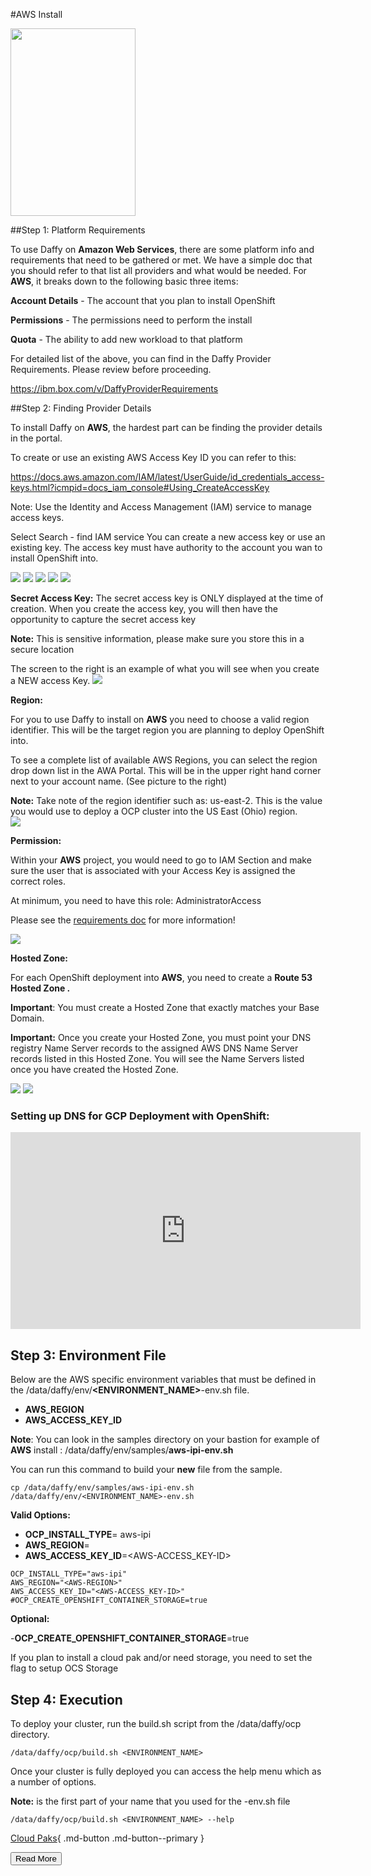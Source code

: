 #AWS Install

<img src='../images/aws_new.jpeg'  align="top" width="200"
    height="300" style = "float">

##Step 1: Platform Requirements

To use Daffy on **Amazon Web Services**, there are some platform info and requirements that need to be gathered or met. We have a simple doc that you should refer to that list all providers and what would be needed.  For **AWS**, it breaks down to the following basic three items:

  **Account Details** - The account that you plan to install OpenShift

  **Permissions** - The permissions need to perform the install

  **Quota** - The ability to add new workload to that platform

  For detailed list of the above, you can find in the Daffy Provider Requirements. Please review before proceeding.

  https://ibm.box.com/v/DaffyProviderRequirements

##Step 2: Finding Provider Details

To install Daffy on **AWS**, the hardest part can be finding the provider details in the portal.

To create or use an existing AWS Access Key ID you can refer to this:

https://docs.aws.amazon.com/IAM/latest/UserGuide/id_credentials_access-keys.html?icmpid=docs_iam_console#Using_CreateAccessKey

Note: Use the Identity and Access Management (IAM) service to manage access keys.

Select Search - find   IAM   service
You can create a new access key or use an existing key. The access key must have authority to the account you wan to install OpenShift into.

<img src='../images/aws_1.png'/>
<img src='../images/aws_2.png'/>
<img src='../images/aws_3.png'/>
<img src='../images/aws_4.png'/>
<img src='../images/aws_5.png'/>

**Secret Access Key:**
The secret access key is ONLY displayed at the time of creation. When you create the access key, you will then have the opportunity to capture the secret access key

**Note:** This is sensitive information, please make sure you store this in a secure location

The screen to the right is an example of what you will see when you create a NEW access Key.
<img src='../images/aws_6.png'/>

**Region:**

For you to use Daffy to install on **AWS** you need to choose a valid region identifier. This will be the target region you are planning to deploy OpenShift into.  

To see a complete list of available AWS Regions, you can select the region drop down list in the AWA Portal. This will be in the upper right hand corner next to your account name. (See picture to the right)

**Note:** Take note of the region identifier such as: us-east-2. This is the value you would use to deploy a OCP cluster into the US East (Ohio) region.  
<img src='../images/aws_7.png'/>  

**Permission:**

Within your **AWS** project, you would need to go to IAM  Section and make sure the user that is associated with your Access Key is assigned the correct roles.  

At minimum, you need to have this role: AdministratorAccess


Please see the [requirements doc](https://ibm.box.com/v/DaffyProviderRequirements) for more information!

<img src='../images/aws_8.png'/>

**Hosted Zone:**

For each OpenShift deployment into **AWS**, you need to create a **Route 53 Hosted Zone .**

**Important**: You must create a Hosted Zone that exactly matches your Base Domain.

**Important:** Once you create your Hosted Zone, you must point your DNS registry Name Server records to the assigned AWS DNS Name Server records listed in this Hosted Zone. You will see the Name Servers listed once you have created the Hosted Zone.

<img src='../images/aws_9.png'/>
<img src='../images/aws_10.png'/>

### Setting up DNS for GCP Deployment with OpenShift:

<html>
   <head>
      <title>HTML Video embed</title>
   </head>
   <body>
    <div style="text-align:center">
      <iframe width="560" height="315" src="https://www.youtube.com/embed/Zg3eFa47PKk" frameborder="0" allowfullscreen></iframe>
      </iframe>
      </div>
   </body>
</html>

## Step 3: Environment File

Below are the AWS specific environment variables that must be defined in the /data/daffy/env/**<ENVIRONMENT_NAME>**-env.sh file.

- **AWS_REGION**
- **AWS_ACCESS_KEY_ID**

**Note**: You can look in the samples directory on your bastion for example of **AWS** install : /data/daffy/env/samples/**aws-ipi-env.sh**

You can run this command to build your **new** file from the sample.
```
cp /data/daffy/env/samples/aws-ipi-env.sh /data/daffy/env/<ENVIRONMENT_NAME>-env.sh
```
**Valid Options:**

- **OCP_INSTALL_TYPE**= aws-ipi
- **AWS_REGION**=<AWS-REGION>
- **AWS_ACCESS_KEY_ID**=<AWS-ACCESS_KEY-ID>

```
OCP_INSTALL_TYPE="aws-ipi"
AWS_REGION="<AWS-REGION>"
AWS_ACCESS_KEY_ID="<AWS-ACCESS_KEY-ID>"
#OCP_CREATE_OPENSHIFT_CONTAINER_STORAGE=true
```

**Optional:**

-**OCP_CREATE_OPENSHIFT_CONTAINER_STORAGE**=true

If you plan to install a cloud pak and/or need storage, you need to set the flag to setup OCS Storage
## Step 4: Execution

To deploy your cluster, run the build.sh script from the /data/daffy/ocp directory.

```
/data/daffy/ocp/build.sh <ENVIRONMENT_NAME>
```

Once your cluster is fully deployed you can access the help menu which as a number of options.

**Note:** <environment> is the first part of your name that you used for the <environment>-env.sh file
```
/data/daffy/ocp/build.sh <ENVIRONMENT_NAME> --help
```
[Cloud Paks](../Cloud-Paks/index.md){ .md-button .md-button--primary }

<head>
<link rel="stylesheet" type="text/css" href="/Deploying-OCP/style.css" media="screen" />
</head>
<div class="frame">
  <button onclick="location.href='/daffy/Cloud-Paks/Data/'" class="custom-btn btn-7"><span>Read More</span></button>
</div>
